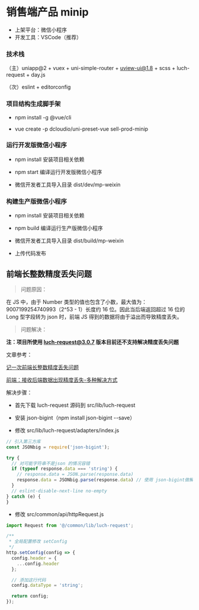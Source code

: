 # 销售端产品 minip

- 上架平台：微信小程序
- 开发工具：VSCode（推荐）

### 技术栈

（主）uniapp@2 + vuex + uni-simple-router + uview-ui@1.8 + scss + luch-request + day.js

（次）eslint + editorconfig

### 项目结构生成脚手架

- npm install -g @vue/cli

- vue create -p dcloudio/uni-preset-vue sell-prod-minip

### 运行开发版微信小程序

- npm install 安装项目相关依赖

- npm start 编译运行开发版微信小程序

- 微信开发者工具导入目录 dist/dev/mp-weixin

### 构建生产版微信小程序

- npm install 安装项目相关依赖

- npm build 编译运行生产版微信小程序

- 微信开发者工具导入目录 dist/build/mp-weixin

- 上传代码发布

## 前端长整数精度丢失问题

> 问题原因：

在 JS 中，由于 Number 类型的值也包含了小数，最大值为：9007199254740993（2^53 - 1）长度约 16 位。因此当后端返回超过 16 位的 Long 型字段转为 json 时，前端 JS 得到的数据将由于溢出而导致精度丢失。

> 问题解决：

**注：项目所使用 luch-request@3.0.7 版本目前还不支持解决精度丢失问题**

文章参考：

[记一次前端长整数精度丢失问题](https://blog.51cto.com/u_15067249/2908604)

[前端：接收后端数据出现精度丢失-多种解决方式](https://blog.51cto.com/u_15585699/5192081)

解决步骤：

- 首先下载 luch-request 源码到 src/lib/luch-request

- 安装 json-bigint（npm install json-bigint --save）

- 修改 src/lib/luch-request/adapters/index.js

```js
// 引入第三方库
const JSONbig = require('json-bigint');

try {
  // 对可能字符串不是json 的情况容错
  if (typeof response.data === 'string') {
    // response.data = JSON.parse(response.data)
    response.data = JSONbig.parse(response.data) // 使用 json-bigint做解析，防止精度丢失
  }
  // eslint-disable-next-line no-empty
} catch (e) {
}
```

- 修改 src/common/api/httpRequest.js

```js
import Request from '@/common/lib/luch-request';

/**
 * 全局配置修改 setConfig
 */
http.setConfig(config => {
  config.header = {
    ...config.header
  };

  // 添加这行代码
  config.dataType = 'string';

  return config;
});
```


